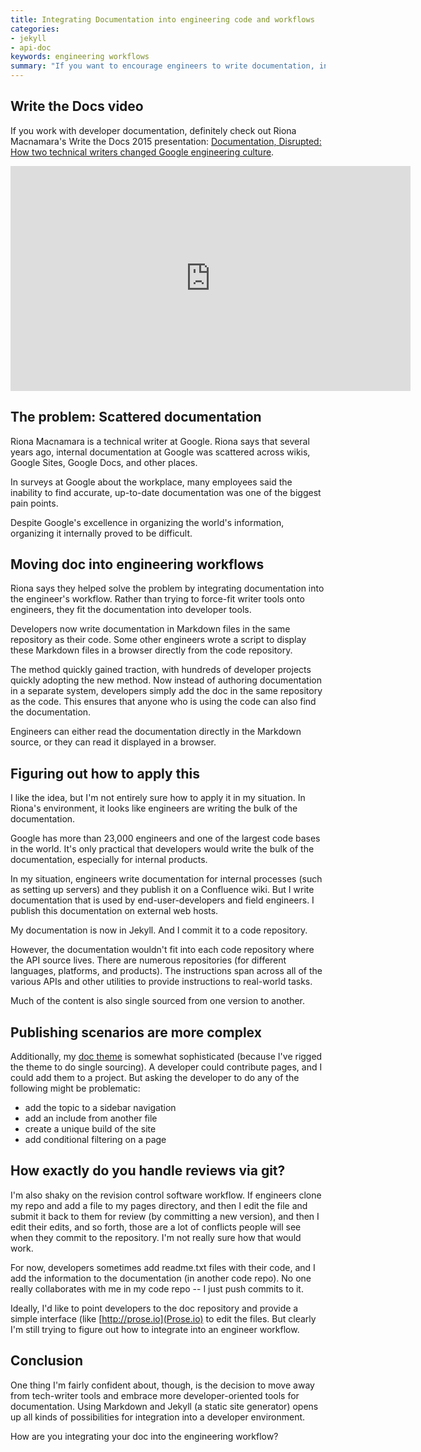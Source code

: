 ```yaml
---
title: Integrating Documentation into engineering code and workflows
categories:
- jekyll
- api-doc
keywords: engineering workflows
summary: "If you want to encourage engineers to write documentation, integrate your writing tools and process into their toolchain and workflow."
---
```


## Write the Docs video
If you work with developer documentation, definitely check out Riona Macnamara's Write the Docs 2015 presentation: [Documentation, Disrupted: How two technical writers changed Google engineering culture](https://www.youtube.com/watch?v=EnB8GtPuauw).

<iframe width="640" height="360" src="https://www.youtube.com/embed/EnB8GtPuauw" frameborder="0" allowfullscreen></iframe>

## The problem: Scattered documentation

Riona Macnamara is a technical writer at Google. Riona says that several years ago, internal documentation at Google was scattered across wikis, Google Sites, Google Docs, and other places. 

In surveys at Google about the workplace, many employees said the inability to find accurate, up-to-date documentation was one of the biggest pain points.

Despite Google's excellence in organizing the world's information, organizing it internally proved to be difficult.

## Moving doc into engineering workflows

Riona says they helped solve the problem by integrating documentation into the engineer's workflow. Rather than trying to force-fit writer tools onto engineers, they fit the documentation into developer tools. 

Developers now write documentation in Markdown files in the same repository as their code. Some other engineers wrote a script to display these Markdown files in a browser directly from the code repository.

The method quickly gained traction, with hundreds of developer projects quickly adopting the new method. Now instead of authoring documentation in a separate system, developers simply add the doc in the same repository as the code. This ensures that anyone who is using the code can also find the documentation.

Engineers can either read the documentation directly in the Markdown source, or they can read it displayed in a browser. 

## Figuring out how to apply this

I like the idea, but I'm not entirely sure how to apply it in my situation. In Riona's environment, it looks like engineers are writing the bulk of the documentation. 

Google has more than 23,000 engineers and one of the largest code bases in the world. It's only practical that developers would write the bulk of the documentation, especially for internal products.

In my situation, engineers write documentation for internal processes (such as setting up servers) and they publish it on a Confluence wiki. But I write documentation that is used by end-user-developers and field engineers. I publish this documentation on external web hosts.

My documentation is now in Jekyll. And I commit it to a code repository.

However, the documentation wouldn't fit into each code repository where the API source lives. There are numerous repositories (for different languages, platforms, and products). The instructions span across all of the various APIs and other utilities to provide instructions to real-world tasks.

Much of the content is also single sourced from one version to another.

## Publishing scenarios are more complex

Additionally, my [doc theme](http://tomjohnson1492.github.io/documentation-theme-jekyll/) is somewhat sophisticated (because I've rigged the theme to do single sourcing). A developer could contribute pages, and I could add them to a project. But asking the developer to do any of the following might be problematic: 

- add the topic to a sidebar navigation
- add an include from another file
- create a unique build of the site
- add conditional filtering on a page

## How exactly do you handle reviews via git?

I'm also shaky on the revision control software workflow. If engineers clone my repo and add a file to my pages directory, and then I edit the file and submit it back to them for review (by committing a new version), and then I edit their edits, and so forth, those are a lot of conflicts people will see when they commit to the repository. I'm not really sure how that would work.

For now, developers sometimes add readme.txt files with their code, and I add the information to the documentation (in another code repo). No one really collaborates with me in my code repo -- I just push commits to it. 

Ideally, I'd like to point developers to the doc repository and provide a simple interface (like [http://prose.io](Prose.io) to edit the files. But clearly I'm still trying to figure out how to integrate into an engineer workflow. 

## Conclusion

One thing I'm fairly confident about, though, is the decision to move away from tech-writer tools and embrace more developer-oriented tools for documentation. Using Markdown and Jekyll (a static site generator) opens up all kinds of possibilities for integration into a developer environment.

How are you integrating your doc into the engineering workflow?